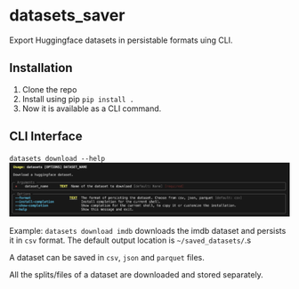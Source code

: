 # datasets_saver
Export Huggingface datasets in persistable formats uing CLI.

## Installation

1. Clone the repo
2. Install using pip `pip install .`
3. Now it is available as a CLI command.


## CLI Interface

`datasets download --help`
![cli help](images/cli.png)

Example: `datasets download imdb` downloads the imdb dataset and persists it in `csv` format.
The default output location is `~/saved_datasets/`.s


A dataset can be saved in `csv`, `json` and `parquet` files.

All the splits/files of a dataset are downloaded and stored separately.